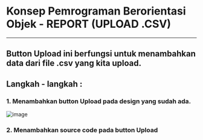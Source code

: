 # Konsep Pemrograman Berorientasi Objek - REPORT (UPLOAD .CSV)
---
Button Upload ini berfungsi untuk menambahkan data dari file .csv yang kita upload.
---
## Langkah - langkah : 
### 1. Menambahkan button Upload pada design yang sudah ada.
![image](https://github.com/user-attachments/assets/8c60000d-c64b-403d-9456-c6bb4e2815aa)

### 2. Menambahkan source code pada button Upload 
<pre
